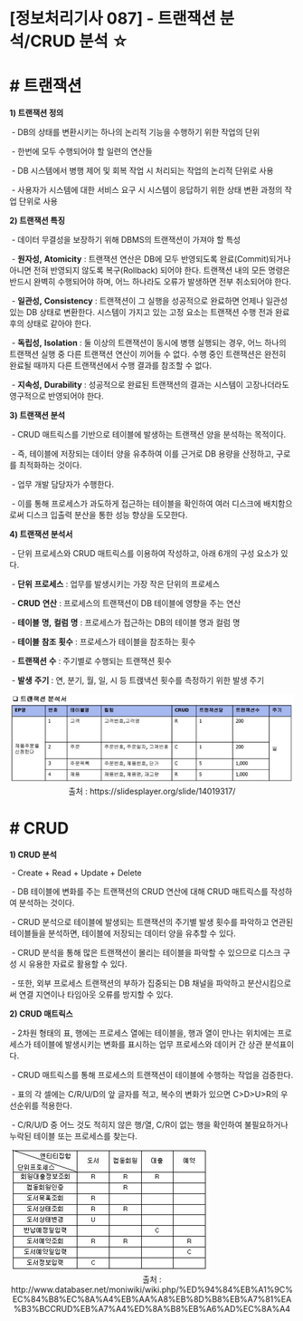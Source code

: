 

# [정보처리기사 087] - 트랜잭션 분석/CRUD 분석 ☆



# **# 트랜잭션**

**1) 트랜잭션 정의**

​    \- DB의 상태를 변환시키는 하나의 논리적 기능을 수행하기 위한 작업의 단위

​    \- 한번에 모두 수행되어야 할 일련의 연산들

​    \- DB 시스템에서 병행 제어 및 회복 작업 시 처리되는 작업의 논리적 단위로 사용

​    \- 사용자가 시스템에 대한 서비스 요구 시 시스템이 응답하기 위한 상태 변환 과정의 작업 단위로 사용



**2) 트랜잭션 특징**

​    \- 데이터 무결성을 보장하기 위해 DBMS의 트랜잭션이 가져야 할 특성

​    \- **원자성,** **Atomicity** : 트랜잭션 연산은 DB에 모두 반영되도록 완료(Commit)되거나 아니면 전혀 반영되지 않도록 복구(Rollback) 되어야 한다. 트랜잭션 내의 모든 명령은 반드시 완벽히 수행되어야 하며, 어느 하나라도 오류가 발생하면 전부 취소되어야 한다.

​    \- **일관성,** **Consistency** : 트랜잭션이 그 실행을 성공적으로 완료하면 언제나 일관성 있는 DB 상태로 변환한다. 시스템이 가지고 있는 고정 요소는 트랜잭션 수행 전과 완료 후의 상태로 같아야 한다.

​    \- **독립성,** **Isolation** : 둘 이상의 트랜잭션이 동시에 병행 실행되는 경우, 어느 하나의 트랜잭션 실행 중 다른 트랜잭션 연산이 끼어들 수 없다. 수행 중인 트랜잭션은 완전히 완료될 때까지 다른 트랜잭션에서 수행 결과를 참조할 수 없다.

​    \- **지속성,** **Durability** : 성공적으로 완료된 트랜잭션의 결과는 시스템이 고장나더라도 영구적으로 반영되어야 한다.



**3) 트랜잭션 분석**

​    \- CRUD 매트릭스를 기반으로 테이블에 발생하는 트랜잭션 양을 분석하는 목적이다.

​    \- 즉, 테이블에 저장되는 데이터 양을 유추하여 이를 근거로 DB 용량을 산정하고, 구로를 최적화하는 것이다.

​    \- 업무 개발 담당자가 수행한다.

​    \- 이를 통해 프로세스가 과도하게 접근하는 테이블을 확인하여 여러 디스크에 배치함으로써 디스크 입출력 분산을 통한 성능 향상을 도모한다.



**4) 트랜잭션 분석서**

​    \- 단위 프로세스와 CRUD 매트릭스를 이용하여 작성하고, 아래 6개의 구성 요소가 있다.

​    \- **단위** **프로세스** : 업무를 발생시키는 가장 작은 단위의 프로세스

​    \- **CRUD** **연산** : 프로세스의 트랜잭션이 DB 테이블에 영향을 주는 연산

​    \- **테이블** **명,** **컬럼** **명** : 프로세스가 접근하는 DB의 테이블 명과 컬럼 명

​    \- **테이블** **참조** **횟수** : 프로세스가 테이블을 참조하는 횟수

​    \- **트랜잭션** **수** : 주기별로 수행되는 트랜잭션 횟수

​    \- **발생** **주기** : 연, 분기, 월, 일, 시 등 트랝낵션 횟수를 측정하기 위한 발생 주기

<img src='./img/087_01.png'>

<center>출처 : https://slidesplayer.org/slide/14019317/</center>



# **# CRUD**

**1) CRUD 분석**

​    \- Create + Read + Update + Delete

​    \- DB 테이블에 변화를 주는 트랜잭션의 CRUD 연산에 대해 CRUD 매트릭스를 작성하여 분석하는 것이다.

​    \- CRUD 분석으로 테이블에 발생되는 트랜잭션의 주기별 발생 횟수를 파악하고 연관된 테이블들을 분석하면, 테이블에 저장되는 데이터 양을 유추할 수 있다.

​    \- CRUD 분석을 통해 많은 트랜잭션이 몰리는 테이블을 파악할 수 있으므로 디스크 구성 시 유용한 자료로 활용할 수 있다.

​    \- 또한, 외부 프로세스 트랜잭션의 부하가 집중되는 DB 채널을 파악하고 분산시킴으로써 연결 지연이나 타임아웃 오류를 방지할 수 있다.



**2) CRUD 매트릭스**

​    \- 2차원 형태의 표, 행에는 프로세스 열에는 테이블을, 행과 열이 만나는 위치에는 프로세스가 테이블에 발생시키는 변화를 표시하는 업무 프로세스와 데이커 간 상관 분석표이다.

​    \- CRUD 매트릭스를 통해 프로세스의 트랜잭션이 테이블에 수행하는 작업을 검증한다.

​    \- 표의 각 셀에는 C/R/U/D의 앞 글자를 적고, 복수의 변화가 있으면 C>D>U>R의 우선순위를 적용한다.

​    \- C/R/U/D 중 어느 것도 적히지 않은 행/열, C/R이 없는 행을 확인하여 불필요하거나 누락된 테이블 또는 프로세스를 찾는다.

<img src='./img/087_02.png'>

<center>출처 : http://www.databaser.net/moniwiki/wiki.php/%ED%94%84%EB%A1%9C%EC%84%B8%EC%8A%A4%EB%AA%A8%EB%8D%B8%EB%A7%81%EA%B3%BCCRUD%EB%A7%A4%ED%8A%B8%EB%A6%AD%EC%8A%A4</center>

